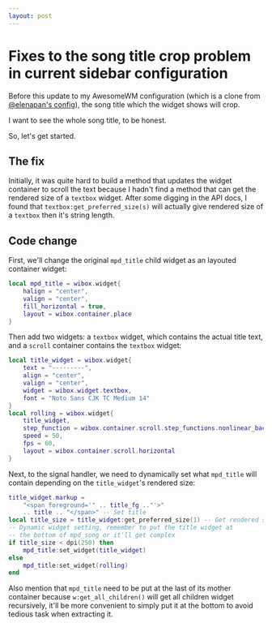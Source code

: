 ```yaml
---
layout: post
---
```


# Fixes to the song title crop problem in current sidebar configuration

Before this update to my AwesomeWM configuration (which is a clone from [@elenapan's config](https://github.com/elenapan/dotfiles)),
the song title which the widget shows will crop.

I want to see the whole song title, to be honest.

So, let's get started.

## The fix

Initially, it was quite hard to build a method that updates the widget container to scroll the text because
I hadn't find a method that can get the rendered size of a `textbox` widget. After some digging in the API docs,
I found that `textbox:get_preferred_size(s)` will actually give rendered size of a `textbox` then it's string length.

## Code change

First, we'll change the original `mpd_title` child widget as an layouted container widget:

```lua
local mpd_title = wibox.widget{
    halign = "center",
    valign = "center",
    fill_horizontal = true,
    layout = wibox.container.place
}
```

Then add two widgets: a `textbox` widget, which contains the actual title text, and a `scroll` container contains the `textbox` widget:

```lua
local title_widget = wibox.widget{
    text = "---------",
    align = "center",
    valign = "center",
    widget = wibox.widget.textbox,
    font = "Noto Sans CJK TC Medium 14"
}
local rolling = wibox.widget{
    title_widget,
    step_function = wibox.container.scroll.step_functions.nonlinear_back_and_forth,
    speed = 50,
    fps = 60,
    layout = wibox.container.scroll.horizontal
}
```

Next, to the signal handler, we need to dynamically set what `mpd_title` will contain depending on the `title_widget`'s rendered size:

```lua
title_widget.markup =
    "<span foreground='" .. title_fg .."'>"
    .. title .. "</span>" -- Set title
local title_size = title_widget:get_preferred_size(1) -- Get rendered size
-- Dynamic widget setting, remember to put the title widget at
-- the bottom of mpd_song or it'll get complex
if title_size < dpi(250) then
    mpd_title:set_widget(title_widget)
else
    mpd_title:set_widget(rolling)
end
```

Also mention that `mpd_title` need to be put at the last of its mother container because `w:get_all_children()` will get all children widget
recursively, it'll be more convenient to simply put it at the bottom to avoid tedious task when extracting it.
